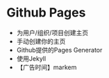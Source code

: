 Github Pages
=====================================

* 为用户/组织/项目创建主页
* 手动创建你的主页
* Github提供的Pages Generator
* 使用Jekyll
* 【广告时间】markem